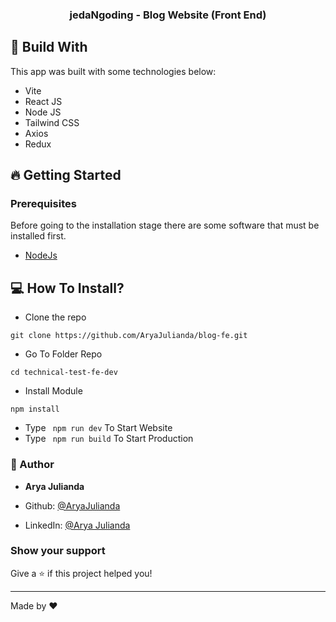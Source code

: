<h3 align="center">jedaNgoding - Blog Website (Front End)</h3>

<!-- ABOUT THE PROJECT -->

## 🔖 Build With
This app was built with some technologies below:

- Vite
- React JS
- Node JS
- Tailwind CSS
- Axios
- Redux

## 🔥 Getting Started

### Prerequisites

Before going to the installation stage there are some software that must be installed first.

- [NodeJs](https://nodejs.org/en/download/)


## 💻 How To Install?

- Clone the repo

```
git clone https://github.com/AryaJulianda/blog-fe.git
```

- Go To Folder Repo

```
cd technical-test-fe-dev
```

- Install Module

```
npm install
```

- Type ` npm run dev` To Start Website
- Type ` npm run build` To Start Production

### 🤖 Author

* **Arya Julianda**

* Github: [@AryaJulianda](https://github.com/AryaJulianda)
* LinkedIn: [@Arya Julianda](https://www.linkedin.com/in/aryajulianda)

### Show your support

Give a ⭐️ if this project helped you!

***
Made by ❤️ 
